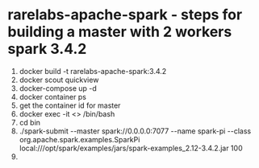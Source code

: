 # rarelabs-apache-spark - steps for building a master with 2 workers spark 3.4.2

1) docker build -t rarelabs-apache-spark:3.4.2
2) docker scout quickview
3) docker-compose up -d
4) docker container ps
5) get the container id for master
6) docker exec -it <<container id>> /bin/bash
7) cd bin
8) ./spark-submit --master spark://0.0.0.0:7077 --name spark-pi --class org.apache.spark.examples.SparkPi  local:///opt/spark/examples/jars/spark-examples_2.12-3.4.2.jar 100
9) 
